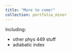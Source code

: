```yaml
---
title: "More to come!"
collection: portfolio_minor
---
```


Including: 

- other phys 449 stuff
- adiabatic index